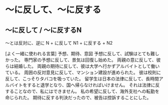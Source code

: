 # 〜に反して、〜に反する

## 〜に反して / 〜に反するN
〜とは反対に、逆に
N + に反して N1 + に反する + N2

[よく一緒に使われる言葉] 予想、期待、意図
予想に反して、試験はとても難しかった。
専門家の予想に反して、景気は回復し始めた。
両親の意に反して、彼らは結婚した。
両親の期待に反して、彼は大学へ行かずアルバイトとして働いている。
周囲の反対意見に反して、マンション建設が進められた。
彼は校則に反して、こっそりタバコを吸っていた。
留学生は日本の法律に反して、長時間アルバイトをすると退学となり、国へ帰らなければいけません。
それは法律に反することなので、私にはできません。
私の希望に反して、海外支社への転勤を命じられた。
期待に反する判決だったので、被告は控訴することにした。